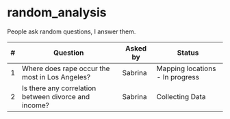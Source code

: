 # random_analysis
People ask random questions, I answer them.  

\# | Question | Asked by | Status |
|---|---|---|---|
1 | Where does rape occur the most in Los Angeles?| Sabrina | Mapping locations - In progress |
2 | Is there any correlation between divorce and income? | Sabrina | Collecting Data |
